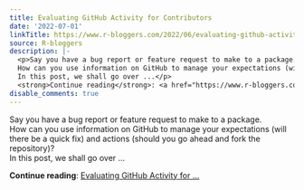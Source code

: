 ```yaml
---
title: Evaluating GitHub Activity for Contributors
date: '2022-07-01'
linkTitle: https://www.r-bloggers.com/2022/06/evaluating-github-activity-for-contributors/
source: R-bloggers
description: |-
  <p>Say you have a bug report or feature request to make to a package.<br />
  How can you use information on GitHub to manage your expectations (will there be a quick fix) and actions (should you go ahead and fork the repository)?<br />
  In this post, we shall go over ...</p>
  <strong>Continue reading</strong>: <a href="https://www.r-bloggers.com/2022/06/evaluating-github-activity-for-contributors/">Evaluating GitHub Activity for ...
disable_comments: true
---
```

<p>Say you have a bug report or feature request to make to a package.<br />
How can you use information on GitHub to manage your expectations (will there be a quick fix) and actions (should you go ahead and fork the repository)?<br />
In this post, we shall go over ...</p>
<strong>Continue reading</strong>: <a href="https://www.r-bloggers.com/2022/06/evaluating-github-activity-for-contributors/">Evaluating GitHub Activity for ...